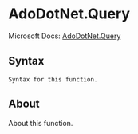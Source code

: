 ---
---

# AdoDotNet.Query

Microsoft Docs: [AdoDotNet.Query](https://docs.microsoft.com/en-us/powerquery-m/adodotnet-query)

## Syntax

```
Syntax for this function.
```

## About

About this function.

